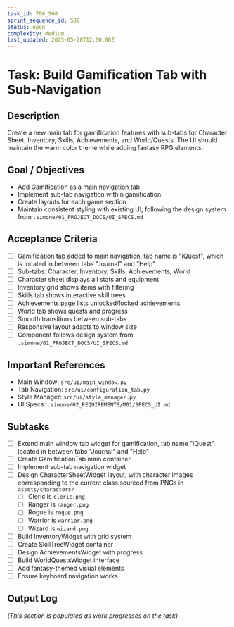 ```yaml
---
task_id: T06_S08
sprint_sequence_id: S08
status: open
complexity: Medium
last_updated: 2025-05-28T12:00:00Z
---
```


# Task: Build Gamification Tab with Sub-Navigation

## Description
Create a new main tab for gamification features with sub-tabs for Character Sheet, Inventory, Skills, Achievements, and World/Quests. The UI should maintain the warm color theme while adding fantasy RPG elements.

## Goal / Objectives
- Add Gamification as a main navigation tab
- Implement sub-tab navigation within gamification
- Create layouts for each game section
- Maintain consistent styling with existing UI, following the design system from `.simone/01_PROJECT_DOCS/UI_SPECS.md`

## Acceptance Criteria
- [ ] Gamification tab added to main navigation, tab name is "iQuest", which is located in between tabs "Journal" and "Help"
- [ ] Sub-tabs: Character, Inventory, Skills, Achievements, World
- [ ] Character sheet displays all stats and equipment
- [ ] Inventory grid shows items with filtering
- [ ] Skills tab shows interactive skill trees
- [ ] Achievements page lists unlocked/locked achievements
- [ ] World tab shows quests and progress
- [ ] Smooth transitions between sub-tabs
- [ ] Responsive layout adapts to window size
- [ ] Component follows design system from `.simone/01_PROJECT_DOCS/UI_SPECS.md`

## Important References
- Main Window: `src/ui/main_window.py`
- Tab Navigation: `src/ui/configuration_tab.py`
- Style Manager: `src/ui/style_manager.py`
- UI Specs: `.simone/02_REQUIREMENTS/M01/SPECS_UI.md`

## Subtasks
- [ ] Extend main window tab widget for gamification, tab name "iQuest" located in between tabs "Journal" and "Help"
- [ ] Create GamificationTab main container
- [ ] Implement sub-tab navigation widget
- [ ] Design CharacterSheetWidget layout, with character images corresponding to the current class sourced from PNGs in `assets/characters/`
  - [ ] Cleric is `cleric.png`
  - [ ] Ranger is `ranger.png`
  - [ ] Rogue is `rogue.png`
  - [ ] Warrior is `warrior.png`
  - [ ] Wizard is `wizard.png`
- [ ] Build InventoryWidget with grid system
- [ ] Create SkillTreeWidget container
- [ ] Design AchievementsWidget with progress
- [ ] Build WorldQuestsWidget interface
- [ ] Add fantasy-themed visual elements
- [ ] Ensure keyboard navigation works

## Output Log
*(This section is populated as work progresses on the task)*